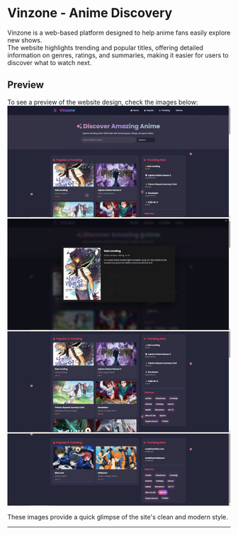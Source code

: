 # Vinzone - Anime Discovery  

Vinzone is a web-based platform designed to help anime fans easily explore new shows.  
The website highlights trending and popular titles, offering detailed information on genres, ratings, and summaries, making it easier for users to discover what to watch next.  

## Preview  
To see a preview of the website design, check the images below:  
![Homepage](assets/Homepage.png)  
![Trending](assets/Trending.png)  
![Popular](assets/Popular.png)  
![Genres](assets/Genre.png)  

These images provide a quick glimpse of the site's clean and modern style.  


---
